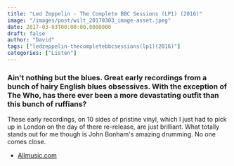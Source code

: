 ```yaml
---
title: "Led Zeppelin - The Complete BBC Sessions (LP1) (2016)"
image: "/images/post/wilt_20170303_image-asset.jpeg"
date: 2017-03-03T00:00:00.0000000
draft: false
author: "David"
tags: ["ledzeppelin-thecompletebbcsessions(lp1)(2016)"]
categories: ["Listen"]
---
```

### Ain't nothing but the blues. Great early recordings from a bunch of hairy English blues obsessives. With the exception of The Who, has there ever been a more devastating outfit than this bunch of ruffians?

 These early recordings, on 10 sides of pristine vinyl, which I just had to pick up in London on the day of there re-release, are just brilliant. What totally stands out for me though is John Bonham's amazing drumming. No one comes close.

-  [Allmusic.com](http://www.allmusic.com/album/the-complete-bbc-sessions-mw0002965945)